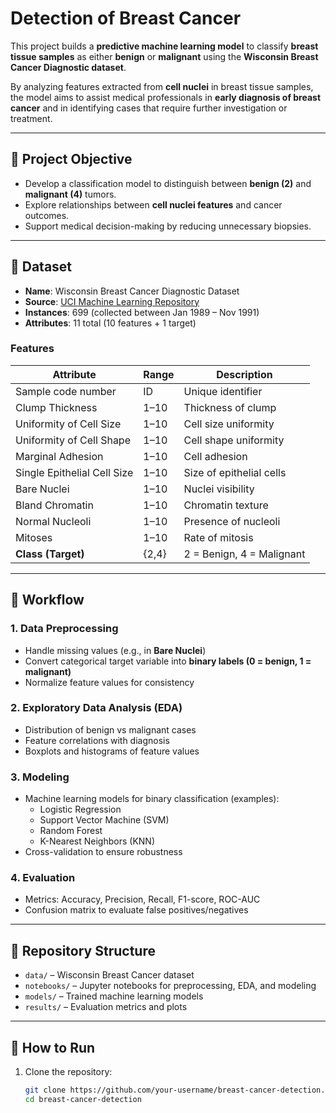 # Detection of Breast Cancer  

This project builds a **predictive machine learning model** to classify **breast tissue samples** as either **benign** or **malignant** using the **Wisconsin Breast Cancer Diagnostic dataset**.  

By analyzing features extracted from **cell nuclei** in breast tissue samples, the model aims to assist medical professionals in **early diagnosis of breast cancer** and in identifying cases that require further investigation or treatment.  

---

## 🎯 Project Objective  

- Develop a classification model to distinguish between **benign (2)** and **malignant (4)** tumors.  
- Explore relationships between **cell nuclei features** and cancer outcomes.  
- Support medical decision-making by reducing unnecessary biopsies.  

---

## 📂 Dataset  

- **Name**: Wisconsin Breast Cancer Diagnostic Dataset  
- **Source**: [UCI Machine Learning Repository](https://archive.ics.uci.edu/ml/machine-learning-databases/breast-cancer-wisconsin/breast-cancer-wisconsin.data)  
- **Instances**: 699 (collected between Jan 1989 – Nov 1991)  
- **Attributes**: 11 total (10 features + 1 target)  

### Features  

| Attribute                  | Range | Description |
|----------------------------|-------|-------------|
| Sample code number         | ID    | Unique identifier |
| Clump Thickness            | 1–10  | Thickness of clump |
| Uniformity of Cell Size    | 1–10  | Cell size uniformity |
| Uniformity of Cell Shape   | 1–10  | Cell shape uniformity |
| Marginal Adhesion          | 1–10  | Cell adhesion |
| Single Epithelial Cell Size| 1–10  | Size of epithelial cells |
| Bare Nuclei                | 1–10  | Nuclei visibility |
| Bland Chromatin            | 1–10  | Chromatin texture |
| Normal Nucleoli            | 1–10  | Presence of nucleoli |
| Mitoses                    | 1–10  | Rate of mitosis |
| **Class (Target)**         | {2,4} | 2 = Benign, 4 = Malignant |

---

## 🧭 Workflow  

### 1. Data Preprocessing  
- Handle missing values (e.g., in **Bare Nuclei**)  
- Convert categorical target variable into **binary labels (0 = benign, 1 = malignant)**  
- Normalize feature values for consistency  

### 2. Exploratory Data Analysis (EDA)  
- Distribution of benign vs malignant cases  
- Feature correlations with diagnosis  
- Boxplots and histograms of feature values  

### 3. Modeling  
- Machine learning models for binary classification (examples):  
  - Logistic Regression  
  - Support Vector Machine (SVM)  
  - Random Forest  
  - K-Nearest Neighbors (KNN)  
- Cross-validation to ensure robustness  

### 4. Evaluation  
- Metrics: Accuracy, Precision, Recall, F1-score, ROC-AUC  
- Confusion matrix to evaluate false positives/negatives  

---

## 📂 Repository Structure  

- `data/` – Wisconsin Breast Cancer dataset  
- `notebooks/` – Jupyter notebooks for preprocessing, EDA, and modeling  
- `models/` – Trained machine learning models  
- `results/` – Evaluation metrics and plots  

---

## 🚀 How to Run  

1. Clone the repository:  
   ```bash
   git clone https://github.com/your-username/breast-cancer-detection.git
   cd breast-cancer-detection
